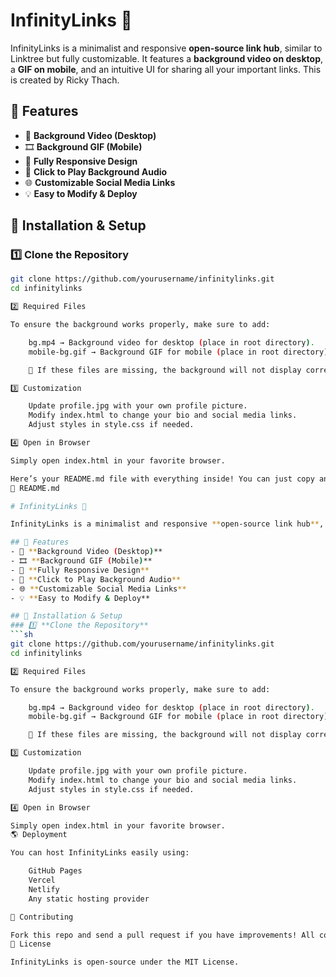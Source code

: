 # InfinityLinks 🌌

InfinityLinks is a minimalist and responsive **open-source link hub**, similar to Linktree but fully customizable. It features a **background video on desktop**, a **GIF on mobile**, and an intuitive UI for sharing all your important links. This is created by Ricky Thach.

## 🚀 Features
- 🎥 **Background Video (Desktop)**
- 🎞 **Background GIF (Mobile)**
- 📱 **Fully Responsive Design**
- 🎵 **Click to Play Background Audio**
- 🌐 **Customizable Social Media Links**
- 💡 **Easy to Modify & Deploy**

## 🔧 Installation & Setup
### 1️⃣ **Clone the Repository**
```sh
git clone https://github.com/yourusername/infinitylinks.git
cd infinitylinks

2️⃣ Required Files

To ensure the background works properly, make sure to add:

    bg.mp4 → Background video for desktop (place in root directory).
    mobile-bg.gif → Background GIF for mobile (place in root directory).

    🚨 If these files are missing, the background will not display correctly.

3️⃣ Customization

    Update profile.jpg with your own profile picture.
    Modify index.html to change your bio and social media links.
    Adjust styles in style.css if needed.

4️⃣ Open in Browser

Simply open index.html in your favorite browser.

Here’s your README.md file with everything inside! You can just copy and paste it directly into your project. 🚀
📜 README.md

# InfinityLinks 🌌

InfinityLinks is a minimalist and responsive **open-source link hub**, similar to Linktree but fully customizable. It features a **background video on desktop**, a **GIF on mobile**, and an intuitive UI for sharing all your important links.

## 🚀 Features
- 🎥 **Background Video (Desktop)**
- 🎞 **Background GIF (Mobile)**
- 📱 **Fully Responsive Design**
- 🎵 **Click to Play Background Audio**
- 🌐 **Customizable Social Media Links**
- 💡 **Easy to Modify & Deploy**

## 🔧 Installation & Setup
### 1️⃣ **Clone the Repository**
```sh
git clone https://github.com/yourusername/infinitylinks.git
cd infinitylinks

2️⃣ Required Files

To ensure the background works properly, make sure to add:

    bg.mp4 → Background video for desktop (place in root directory).
    mobile-bg.gif → Background GIF for mobile (place in root directory).

    🚨 If these files are missing, the background will not display correctly.

3️⃣ Customization

    Update profile.jpg with your own profile picture.
    Modify index.html to change your bio and social media links.
    Adjust styles in style.css if needed.

4️⃣ Open in Browser

Simply open index.html in your favorite browser.
🌎 Deployment

You can host InfinityLinks easily using:

    GitHub Pages
    Vercel
    Netlify
    Any static hosting provider

🤝 Contributing

Fork this repo and send a pull request if you have improvements! All contributions are welcome.
📜 License

InfinityLinks is open-source under the MIT License.
